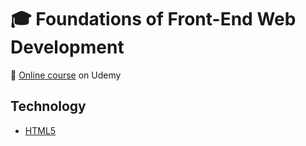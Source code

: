 # :mortar_board: Foundations of Front-End Web Development

:link: [Online course][course] on Udemy

## Technology

- [HTML5](https://developer.mozilla.org/en-US/docs/Web/Guide/HTML/HTML5)

[course]: https://www.udemy.com/course/foundations-of-front-end-development/
